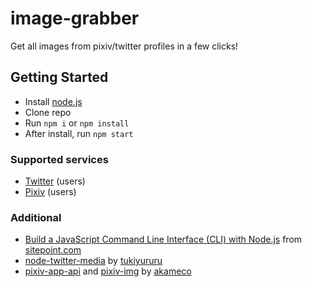 # image-grabber
Get all images from pixiv/twitter profiles in a few clicks!

## Getting Started

* Install [node.js](nodejs.org)
* Clone repo
* Run `npm i` or `npm install`
* After install, run `npm start`

### Supported services

* [Twitter](https://twitter.com/) (users)
* [Pixiv](https://www.pixiv.net/) (users)

### Additional
* [Build a JavaScript Command Line Interface (CLI) with Node.js](https://www.sitepoint.com/javascript-command-line-interface-cli-node-js/) from [sitepoint.com](https://www.sitepoint.com)
* [node-twitter-media](https://github.com/tukiyururu/node-twitter-media) by [tukiyururu](https://github.com/tukiyururu)
* [pixiv-app-api](https://github.com/akameco/pixiv-app-api) and [pixiv-img](https://github.com/akameco/pixiv-img) by [akameco](https://github.com/akameco)